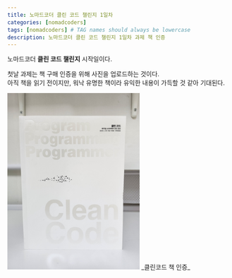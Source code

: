 ```yaml
---
title: 노마드코더 클린 코드 챌린지 1일차
categories: [nomadcoders]
tags: [nomadcoders] # TAG names should always be lowercase
description: 노마드코더 클린 코드 챌린지 1일차 과제 책 인증
---
```


노마드코더 **클린 코드 챌린지** 시작일이다.

첫날 과제는 책 구매 인증을 위해 사진을 업로드하는 것이다. \
아직 책을 읽기 전이지만, 워낙 유명한 책이라 유익한 내용이 가득할 것 같아 기대된다.

<img src="/assets/img/posts/2024-11-29/clean_code_book_2024-11-29-22-46-27.jpeg" alt="클린코드 책" width="300"/>
_클린코드 책 인증_
